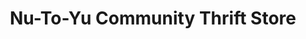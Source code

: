 ---
title: "Nu-To-Yu Community Thrift Store"
url: /pender-island/nu-to-yu-community-thrift-store/
shop: Gebrauchtwaren
---